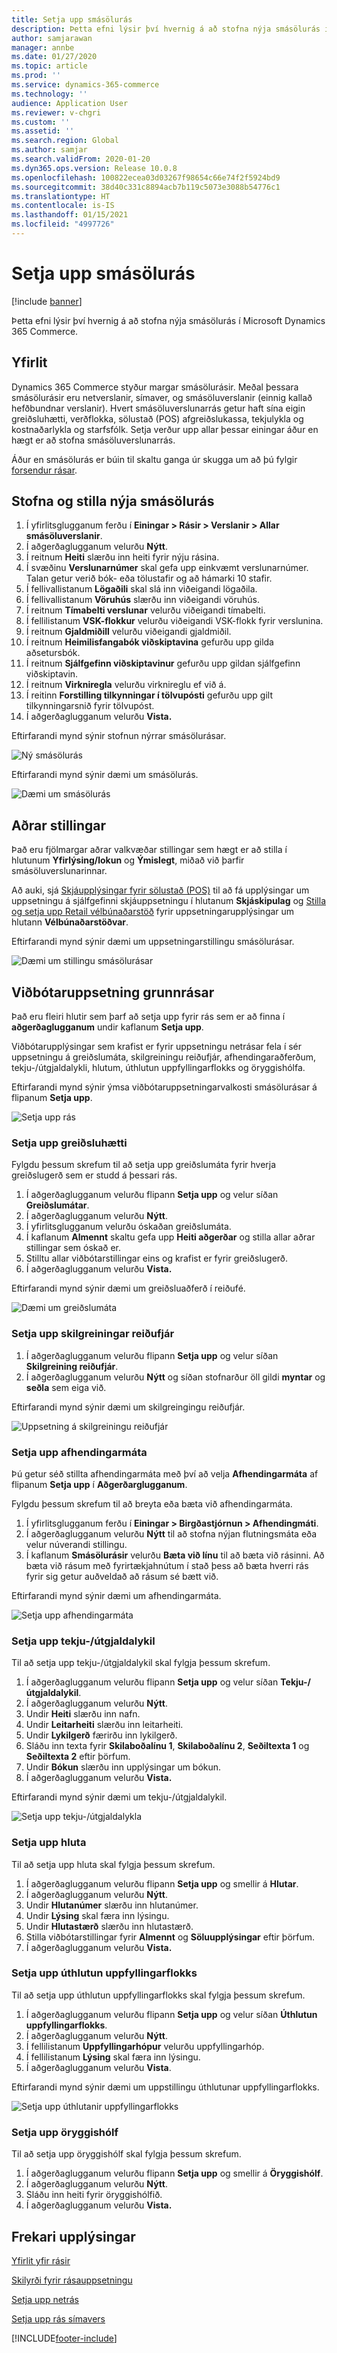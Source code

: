 ```yaml
---
title: Setja upp smásölurás
description: Þetta efni lýsir því hvernig á að stofna nýja smásölurás í Microsoft Dynamics 365 Commerce.
author: samjarawan
manager: annbe
ms.date: 01/27/2020
ms.topic: article
ms.prod: ''
ms.service: dynamics-365-commerce
ms.technology: ''
audience: Application User
ms.reviewer: v-chgri
ms.custom: ''
ms.assetid: ''
ms.search.region: Global
ms.author: samjar
ms.search.validFrom: 2020-01-20
ms.dyn365.ops.version: Release 10.0.8
ms.openlocfilehash: 100822ecea03d03267f98654c66e74f2f5924bd9
ms.sourcegitcommit: 38d40c331c8894acb7b119c5073e3088b54776c1
ms.translationtype: HT
ms.contentlocale: is-IS
ms.lasthandoff: 01/15/2021
ms.locfileid: "4997726"
---
```

# <a name="set-up-a-retail-channel"></a>Setja upp smásölurás


[!include [banner](includes/banner.md)]

Þetta efni lýsir því hvernig á að stofna nýja smásölurás í Microsoft Dynamics 365 Commerce.

## <a name="overview"></a>Yfirlit

Dynamics 365 Commerce styður margar smásölurásir. Meðal þessara smásölurásir eru netverslanir, símaver, og smásöluverslanir (einnig kallað hefðbundnar verslanir). Hvert smásöluverslunarrás getur haft sína eigin greiðsluhætti, verðflokka, sölustað (POS) afgreiðslukassa, tekjulykla og kostnaðarlykla og starfsfólk. Setja verður upp allar þessar einingar áður en hægt er að stofna smásöluverslunarrás. 

Áður en smásölurás er búin til skaltu ganga úr skugga um að þú fylgir [forsendur rásar](channels-prerequisites.md).

## <a name="create-and-configure-a-new-retail-channel"></a>Stofna og stilla nýja smásölurás

1. Í yfirlitsglugganum ferðu í **Einingar \> Rásir \> Verslanir \> Allar smásöluverslanir**.
1. Í aðgerðaglugganum velurðu **Nýtt**.
1. Í reitnum **Heiti** slærðu inn heiti fyrir nýju rásina.
1. Í svæðinu **Verslunarnúmer** skal gefa upp einkvæmt verslunarnúmer. Talan getur verið bók- eða tölustafir og að hámarki 10 stafir.
1. Í fellivallistanum **Lögaðili** skal slá inn viðeigandi lögaðila.
1. Í fellivallistanum **Vöruhús** slærðu inn viðeigandi vöruhús.
1. Í reitnum **Tímabelti verslunar** velurðu viðeigandi tímabelti.
1. Í fellilistanum **VSK-flokkur** velurðu viðeigandi VSK-flokk fyrir verslunina.
1. Í reitnum **Gjaldmiðill** velurðu viðeigandi gjaldmiðil.
1. Í reitnum **Heimilisfangabók viðskiptavina** gefurðu upp gilda aðsetursbók.
1. Í reitnum **Sjálfgefinn viðskiptavinur** gefurðu upp gildan sjálfgefinn viðskiptavin.
1. Í reitnum **Virkniregla** velurðu virknireglu ef við á.
1. Í reitinn **Forstilling tilkynningar í tölvupósti** gefurðu upp gilt tilkynningarsnið fyrir tölvupóst.
1. Í aðgerðaglugganum velurðu **Vista.**

Eftirfarandi mynd sýnir stofnun nýrrar smásölurásar.

![Ný smásölurás](media/channel-setup-retail-1.png)

Eftirfarandi mynd sýnir dæmi um smásölurás.

![Dæmi um smásölurás](media/channel-setup-retail-2.png)

## <a name="other-settings"></a>Aðrar stillingar

Það eru fjölmargar aðrar valkvæðar stillingar sem hægt er að stilla í hlutunum **Yfirlýsing/lokun** og **Ýmislegt**, miðað við þarfir smásöluverslunarinnar.

Að auki, sjá [Skjáupplýsingar fyrir sölustað (POS)](pos-screen-layouts.md) til að fá upplýsingar um uppsetningu á sjálfgefinni skjáuppsetningu í hlutanum **Skjáskipulag** og [Stilla og setja upp Retail vélbúnaðarstöð](retail-hardware-station-configuration-installation.md) fyrir uppsetningarupplýsingar um hlutann **Vélbúnaðarstöðvar**.

Eftirfarandi mynd sýnir dæmi um uppsetningarstillingu smásölurásar.

![Dæmi um stillingu smásölurásar](media/channel-setup-retail-3.png)

## <a name="additional-channel-set-up"></a>Viðbótaruppsetning grunnrásar

Það eru fleiri hlutir sem þarf að setja upp fyrir rás sem er að finna í **aðgerðaglugganum** undir kaflanum **Setja upp**.

Viðbótarupplýsingar sem krafist er fyrir uppsetningu netrásar fela í sér uppsetningu á greiðslumáta, skilgreiningu reiðufjár, afhendingaraðferðum, tekju-/útgjaldalykli, hlutum, úthlutun uppfyllingarflokks og öryggishólfa.

Eftirfarandi mynd sýnir ýmsa viðbótaruppsetningarvalkosti smásölurásar á flipanum **Setja upp**.

![Setja upp rás](media/channel-setup-retail-4.png)

### <a name="set-up-payment-methods"></a>Setja upp greiðsluhætti

Fylgdu þessum skrefum til að setja upp greiðslumáta fyrir hverja greiðslugerð sem er studd á þessari rás.

1. Í aðgerðaglugganum velurðu flipann **Setja upp** og velur síðan **Greiðslumátar**.
1. Í aðgerðaglugganum velurðu **Nýtt**.
1. Í yfirlitsglugganum velurðu óskaðan greiðslumáta.
1. Í kaflanum **Almennt** skaltu gefa upp **Heiti aðgerðar** og stilla allar aðrar stillingar sem óskað er.
1. Stilltu allar viðbótarstillingar eins og krafist er fyrir greiðslugerð.
1. Í aðgerðaglugganum velurðu **Vista.**

Eftirfarandi mynd sýnir dæmi um greiðsluaðferð í reiðufé.

![Dæmi um greiðslumáta](media/channel-setup-retail-5.png)

### <a name="set-up-cash-declaration"></a>Setja upp skilgreiningar reiðufjár

1. Í aðgerðaglugganum velurðu flipann **Setja upp** og velur síðan **Skilgreining reiðufjár**.
1. Í aðgerðaglugganum velurðu **Nýtt** og síðan stofnarður öll gildi **myntar** og **seðla** sem eiga við.

Eftirfarandi mynd sýnir dæmi um skilgreingingu reiðufjár.

![Uppsetning á skilgreiningu reiðufjár](media/channel-setup-retail-6.png)

### <a name="set-up-modes-of-delivery"></a>Setja upp afhendingarmáta

Þú getur séð stillta afhendingarmáta með því að velja **Afhendingarmáta** af flipanum **Setja upp** í **Aðgerðarglugganum**.  

Fylgdu þessum skrefum til að breyta eða bæta við afhendingarmáta.

1. Í yfirlitsglugganum ferðu í **Einingar \> Birgðastjórnun \> Afhendingmáti**.
1. Í aðgerðaglugganum velurðu **Nýtt** til að stofna nýjan flutningsmáta eða velur núverandi stillingu.
1. Í kaflanum **Smásölurásir** velurðu **Bæta við línu** til að bæta við rásinni. Að bæta við rásum með fyrirtækjahnútum í stað þess að bæta hverri rás fyrir sig getur auðveldað að rásum sé bætt við.

Eftirfarandi mynd sýnir dæmi um afhendingarmáta.

![Setja upp afhendingarmáta](media/channel-setup-retail-7.png)

### <a name="set-up-incomeexpense-account"></a>Setja upp tekju-/útgjaldalykil

Til að setja upp tekju-/útgjaldalykil skal fylgja þessum skrefum.

1. Í aðgerðaglugganum velurðu flipann **Setja upp** og velur síðan **Tekju-/útgjaldalykil**.
1. Í aðgerðaglugganum velurðu **Nýtt**.
1. Undir **Heiti** slærðu inn nafn.
1. Undir **Leitarheiti** slærðu inn leitarheiti.
1. Undir **Lykilgerð** færirðu inn lykilgerð.
1. Sláðu inn texta fyrir **Skilaboðalínu 1**, **Skilaboðalínu 2**, **Seðiltexta 1** og **Seðiltexta 2** eftir þörfum.
1. Undir **Bókun** slærðu inn upplýsingar um bókun.
1. Í aðgerðaglugganum velurðu **Vista.**

Eftirfarandi mynd sýnir dæmi um tekju-/útgjaldalykil.

![Setja upp tekju-/útgjaldalykla](media/channel-setup-retail-8.png)

### <a name="set-up-sections"></a>Setja upp hluta

Til að setja upp hluta skal fylgja þessum skrefum.

1. Í aðgerðaglugganum velurðu flipann **Setja upp** og smellir á **Hlutar**.
1. Í aðgerðaglugganum velurðu **Nýtt**.
1. Undir **Hlutanúmer** slærðu inn hlutanúmer.
1. Undir **Lýsing** skal færa inn lýsingu.
1. Undir **Hlutastærð** slærðu inn hlutastærð.
1. Stilla viðbótarstillingar fyrir **Almennt** og **Söluupplýsingar** eftir þörfum.
1. Í aðgerðaglugganum velurðu **Vista.**

### <a name="set-up-a-fulfillment-group-assignment"></a>Setja upp úthlutun uppfyllingarflokks

Til að setja upp úthlutun uppfyllingarflokks skal fylgja þessum skrefum.

1. Í aðgerðaglugganum velurðu flipann **Setja upp** og velur síðan **Úthlutun uppfyllingarflokks**.
1. Í aðgerðaglugganum velurðu **Nýtt**.
1. Í fellilistanum **Uppfyllingarhópur** velurðu uppfyllingarhóp.
1. Í fellilistanum **Lýsing** skal færa inn lýsingu.
1. Í aðgerðaglugganum velurðu **Vista**.

Eftirfarandi mynd sýnir dæmi um uppstillingu úthlutunar uppfyllingarflokks.

![Setja upp úthlutanir uppfyllingarflokks](media/channel-setup-retail-9.png)

### <a name="set-up-safes"></a>Setja upp öryggishólf

Til að setja upp öryggishólf skal fylgja þessum skrefum.

1. Í aðgerðaglugganum velurðu flipann **Setja upp** og smellir á **Öryggishólf**.
1. Í aðgerðaglugganum velurðu **Nýtt**.
1. Sláðu inn heiti fyrir öryggishólfið.
1. Í aðgerðaglugganum velurðu **Vista.**

## <a name="additional-resources"></a>Frekari upplýsingar

[Yfirlit yfir rásir](channels-overview.md)

[Skilyrði fyrir rásauppsetningu](channels-prerequisites.md)

[Setja upp netrás](channel-setup-online.md)

[Setja upp rás símavers](channel-setup-callcenter.md)



[!INCLUDE[footer-include](../includes/footer-banner.md)]